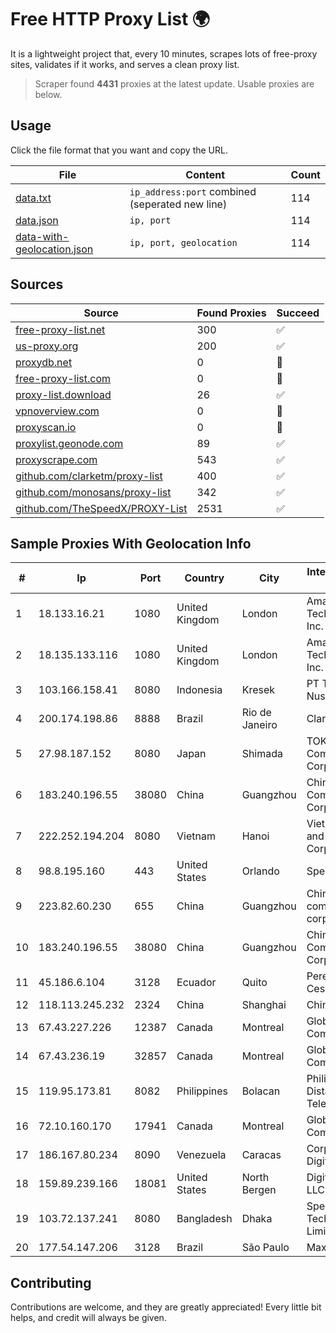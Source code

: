
# Free HTTP Proxy List 🌍

It is a lightweight project that, every 10 minutes, scrapes lots of free-proxy sites, validates if it works, and serves a clean proxy list.


> Scraper found **4431** proxies at the latest update. Usable proxies are below.

## Usage

Click the file format that you want and copy the URL.


|File|Content|Count|
|----|-------|-----|
|[data.txt](https://raw.githubusercontent.com/themiralay/Proxy-List-World/master/data.txt)|`ip_address:port` combined (seperated new line)|114|
|[data.json](https://raw.githubusercontent.com/themiralay/Proxy-List-World/master/data.json)|`ip, port`|114|
|[data-with-geolocation.json](https://raw.githubusercontent.com/themiralay/Proxy-List-World/master/data-with-geolocation.json)|`ip, port, geolocation`|114|

## Sources

|Source|Found Proxies|Succeed|
|------|-------------|-------|
|[free-proxy-list.net](https://free-proxy-list.net)|300|✅|
|[us-proxy.org](https://www.us-proxy.org)|200|✅|
|[proxydb.net](http://proxydb.net)|0|🚫|
|[free-proxy-list.com](https://free-proxy-list.com/?page=&port=&type%5B%5D=http&type%5B%5D=https&up_time=0&search=Search)|0|🚫|
|[proxy-list.download](https://www.proxy-list.download/HTTP)|26|✅|
|[vpnoverview.com](https://vpnoverview.com/privacy/anonymous-browsing/free-proxy-servers)|0|🚫|
|[proxyscan.io](https://www.proxyscan.io)|0|🚫|
|[proxylist.geonode.com](https://proxylist.geonode.com/api/proxy-list?limit=300&page=1&sort_by=lastChecked&sort_type=desc&protocols=http,https)|89|✅|
|[proxyscrape.com](https://api.proxyscrape.com/v2/?request=displayproxies&protocol=http&timeout=10000&country=all&ssl=all&anonymity=all)|543|✅|
|[github.com/clarketm/proxy-list](https://raw.githubusercontent.com/clarketm/proxy-list/master/proxy-list-raw.txt)|400|✅|
|[github.com/monosans/proxy-list](https://raw.githubusercontent.com/monosans/proxy-list/main/proxies/http.txt)|342|✅|
|[github.com/TheSpeedX/PROXY-List](https://raw.githubusercontent.com/TheSpeedX/PROXY-List/master/http.txt)|2531|✅|


## Sample Proxies With Geolocation Info

|#|Ip|Port|Country|City|Internet Service Provider|
|-|--|----|-------|----|-------------------------|
|1|18.133.16.21|1080|United Kingdom|London|Amazon Technologies Inc.|
|2|18.135.133.116|1080|United Kingdom|London|Amazon Technologies Inc.|
|3|103.166.158.41|8080|Indonesia|Kresek|PT Timor Lintas Nusantara|
|4|200.174.198.86|8888|Brazil|Rio de Janeiro|Claro S.A|
|5|27.98.187.152|8080|Japan|Shimada|TOKAI Communications Corporation|
|6|183.240.196.55|38080|China|Guangzhou|China Mobile Communications Corporation|
|7|222.252.194.204|8080|Vietnam|Hanoi|VietNam Post and Telecom Corporation|
|8|98.8.195.160|443|United States|Orlando|Spectrum|
|9|223.82.60.230|655|China|Guangzhou|China Mobile communications corporation|
|10|183.240.196.55|38080|China|Guangzhou|China Mobile Communications Corporation|
|11|45.186.6.104|3128|Ecuador|Quito|Perez Tito Julio Cesar|
|12|118.113.245.232|2324|China|Shanghai|Chinanet|
|13|67.43.227.226|12387|Canada|Montreal|GloboTech Communications|
|14|67.43.236.19|32857|Canada|Montreal|GloboTech Communications|
|15|119.95.173.81|8082|Philippines|Bolacan|Philippine Long Distance Telephone Co.|
|16|72.10.160.170|17941|Canada|Montreal|GloboTech Communications|
|17|186.167.80.234|8090|Venezuela|Caracas|Corporacion Digitel C.A|
|18|159.89.239.166|18081|United States|North Bergen|DigitalOcean, LLC|
|19|103.72.137.241|8080|Bangladesh|Dhaka|Spectra Technologies Limited|
|20|177.54.147.206|3128|Brazil|São Paulo|Maxihost LTDA|



## Contributing

Contributions are welcome, and they are greatly appreciated! Every
little bit helps, and credit will always be given.

